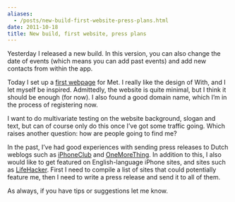 ```yaml
---
aliases:
  - /posts/new-build-first-website-press-plans.html
date: 2011-10-18
title: New build, first website, press plans
---
```


Yesterday I released a new build. In this version, you can also change the date
of events (which means you can add past events) and add new contacts from within
the app.&#10;

Today I set up a [first webpage](http://eidhof.nl/met/) for Met. I really like
the design of With, and I let myself be inspired. Admittedly, the website is
quite minimal, but I think it should be enough (for now). I also found a good
domain name, which I’m in the process of registering now.&#10;

I want to do multivariate testing on the website background, slogan and text,
but can of course only do this once I’ve got some traffic going. Which raises
another question: how are people going to find me?&#10;

In the past, I’ve had good experiences with sending press releases to Dutch
weblogs such as [iPhoneClub](http://iphoneclub.nl) and
[OneMoreThing](http://www.onemorething.nl/). In addition to this, I also would
like to get featured on English-language iPhone sites, and sites such as
[LifeHacker](http://lifehacker.com/). First I need to compile a list of sites
that could potentially feature me, then I need to write a press release and send
it to all of them.&#10;

As always, if you have tips or suggestions let me know.&#10;
